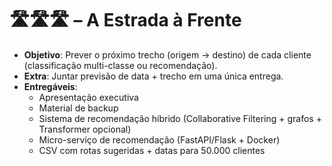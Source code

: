 # 🛣️🛣️🛣️ – A Estrada à Frente  
- **Objetivo**: Prever o próximo trecho (origem → destino) de cada cliente (classificação multi-classe ou recomendação).  
- **Extra**: Juntar previsão de data + trecho em uma única entrega.  
- **Entregáveis**:  
  - Apresentação executiva  
  - Material de backup  
  - Sistema de recomendação híbrido (Collaborative Filtering + grafos + Transformer opcional)  
  - Micro-serviço de recomendação (FastAPI/Flask + Docker)  
  - CSV com rotas sugeridas + datas para 50.000 clientes